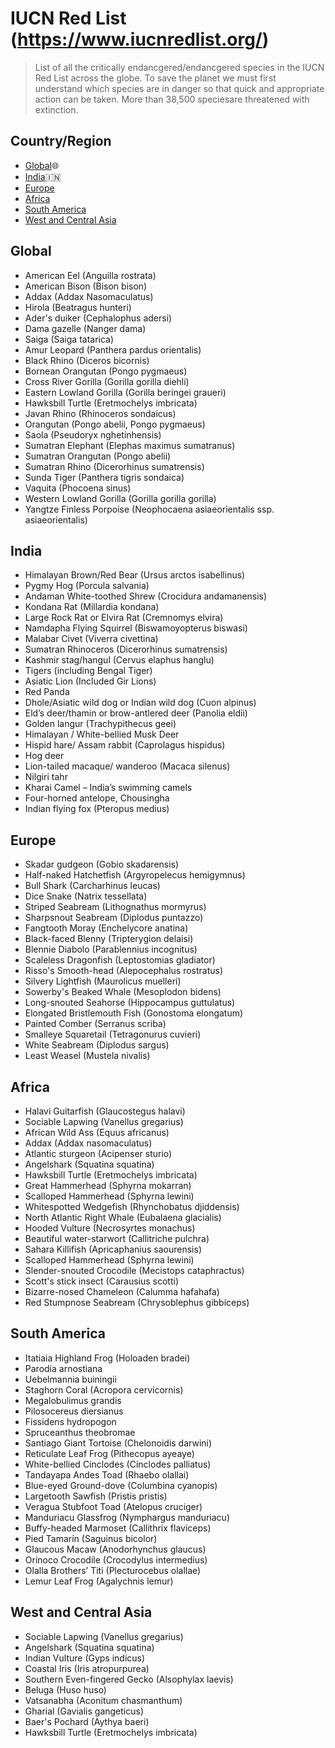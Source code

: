# IUCN Red List (https://www.iucnredlist.org/)

> List of all the critically endancgered/endancgered species in the IUCN Red List across the globe. 
> To save the planet we must first understand which species are in danger so that quick and appropriate action can be taken.
> More than 38,500 speciesare threatened with extinction.

## Country/Region

- [Global](#global):globe_with_meridians:
- [India](#india):india:
- [Europe](#europe)
- [Africa](#africa)
- [South America](#south-america)
- [West and Central Asia](#west-and-central-asia)

## Global
- American Eel (Anguilla rostrata)
- American Bison (Bison bison)
- Addax (Addax Nasomaculatus)
- Hirola (Beatragus hunteri)
- Ader's duiker (Cephalophus adersi)
- Dama gazelle (Nanger dama)
- Saiga (Saiga tatarica)
- Amur Leopard	(Panthera pardus orientalis)	 
- Black Rhino	(Diceros bicornis)	 
- Bornean Orangutan	(Pongo pygmaeus)	 
- Cross River Gorilla	(Gorilla gorilla diehli)	 
- Eastern Lowland Gorilla	(Gorilla beringei graueri)	 
- Hawksbill Turtle	(Eretmochelys imbricata)	 
- Javan Rhino	(Rhinoceros sondaicus)	 
- Orangutan	(Pongo abelii, Pongo pygmaeus)	 
- Saola	(Pseudoryx nghetinhensis)	 
- Sumatran Elephant	(Elephas maximus sumatranus)	 
- Sumatran Orangutan	(Pongo abelii)	 
- Sumatran Rhino	(Dicerorhinus sumatrensis)	 
- Sunda Tiger	(Panthera tigris sondaica)	 
- Vaquita	(Phocoena sinus)	 
- Western Lowland Gorilla	(Gorilla gorilla gorilla)	 
- Yangtze Finless Porpoise	(Neophocaena asiaeorientalis ssp. asiaeorientalis)	 


## India
- Himalayan Brown/Red Bear (Ursus arctos isabellinus)
- Pygmy Hog (Porcula salvania)
- Andaman White-toothed Shrew (Crocidura andamanensis)
- Kondana Rat (Millardia kondana)
- Large Rock Rat or Elvira Rat (Cremnomys elvira)
- Namdapha Flying Squirrel (Biswamoyopterus biswasi)
- Malabar Civet (Viverra civettina)
- Sumatran Rhinoceros (Dicerorhinus sumatrensis)
- Kashmir stag/hangul (Cervus elaphus hanglu)
- Tigers (including Bengal Tiger)
- Asiatic Lion (Included Gir Lions)
- Red Panda
- Dhole/Asiatic wild dog or Indian wild dog (Cuon alpinus)
- Eld’s deer/thamin or brow-antlered deer (Panolia eldii)
- Golden langur (Trachypithecus geei)
- Himalayan / White-bellied Musk Deer
- Hispid hare/ Assam rabbit (Caprolagus hispidus)
- Hog deer
- Lion-tailed macaque/ wanderoo (Macaca silenus)
- Nilgiri tahr
- Kharai Camel – India’s swimming camels
- Four-horned antelope, Chousingha
- Indian flying fox (Pteropus medius)

## Europe
- Skadar gudgeon (Gobio skadarensis)
- Half-naked Hatchetfish (Argyropelecus hemigymnus)
- Bull Shark (Carcharhinus leucas)
- Dice Snake (Natrix tessellata)
- Striped Seabream (Lithognathus mormyrus)
- Sharpsnout Seabream (Diplodus puntazzo)
- Fangtooth Moray (Enchelycore anatina)
- Black-faced Blenny (Tripterygion delaisi)
- Blennie Diabolo (Parablennius incognitus)
- Scaleless Dragonfish (Leptostomias gladiator)
- Risso's Smooth-head (Alepocephalus rostratus)
- Silvery Lightfish (Maurolicus muelleri)
- Sowerby's Beaked Whale (Mesoplodon bidens)
- Long-snouted Seahorse (Hippocampus guttulatus)
- Elongated Bristlemouth Fish (Gonostoma elongatum)
- Painted Comber (Serranus scriba)
- Smalleye Squaretail (Tetragonurus cuvieri)
- White Seabream (Diplodus sargus)
- Least Weasel (Mustela nivalis)

## Africa
- Halavi Guitarfish (Glaucostegus halavi)
- Sociable Lapwing (Vanellus gregarius)
- African Wild Ass (Equus africanus)
- Addax (Addax nasomaculatus)
- Atlantic sturgeon (Acipenser sturio)
- Angelshark (Squatina squatina)
- Hawksbill Turtle (Eretmochelys imbricata)
- Great Hammerhead (Sphyrna mokarran)
- Scalloped Hammerhead (Sphyrna lewini)
- Whitespotted Wedgefish (Rhynchobatus djiddensis)
- North Atlantic Right Whale (Eubalaena glacialis)
- Hooded Vulture (Necrosyrtes monachus)
- Beautiful water-starwort (Callitriche pulchra)
- Sahara Killifish (Apricaphanius saourensis)
- Scalloped Hammerhead (Sphyrna lewini)
- Slender-snouted Crocodile (Mecistops cataphractus)
- Scott's stick insect (Carausius scotti)
- Bizarre-nosed Chameleon (Calumma hafahafa)
- Red Stumpnose Seabream (Chrysoblephus gibbiceps)


## South America
- Itatiaia Highland Frog (Holoaden bradei)
- Parodia arnostiana
- Uebelmannia buiningii
- Staghorn Coral (Acropora cervicornis)
- Megalobulimus grandis
- Pilosocereus diersianus
- Fissidens hydropogon
- Spruceanthus theobromae
- Santiago Giant Tortoise (Chelonoidis darwini)
- Reticulate Leaf Frog (Pithecopus ayeaye)
- White-bellied Cinclodes (Cinclodes palliatus)
- Tandayapa Andes Toad (Rhaebo olallai)
- Blue-eyed Ground-dove (Columbina cyanopis)
- Largetooth Sawfish (Pristis pristis)
- Veragua Stubfoot Toad (Atelopus cruciger)
- Manduriacu Glassfrog (Nymphargus manduriacu)
- Buffy-headed Marmoset (Callithrix flaviceps)
- Pied Tamarin (Saguinus bicolor)
- Glaucous Macaw (Anodorhynchus glaucus)
- Orinoco Crocodile (Crocodylus intermedius)
- Olalla Brothers’ Titi (Plecturocebus olallae)
- Lemur Leaf Frog (Agalychnis lemur)

## West and Central Asia
- Sociable Lapwing (Vanellus gregarius)
- Angelshark (Squatina squatina)
- Indian Vulture (Gyps indicus)
- Coastal Iris (Iris atropurpurea)
- Southern Even-fingered Gecko (Alsophylax laevis)
- Beluga (Huso huso)
- Vatsanabha (Aconitum chasmanthum)
- Gharial (Gavialis gangeticus)
- Baer's Pochard (Aythya baeri)
- Hawksbill Turtle (Eretmochelys imbricata)









































